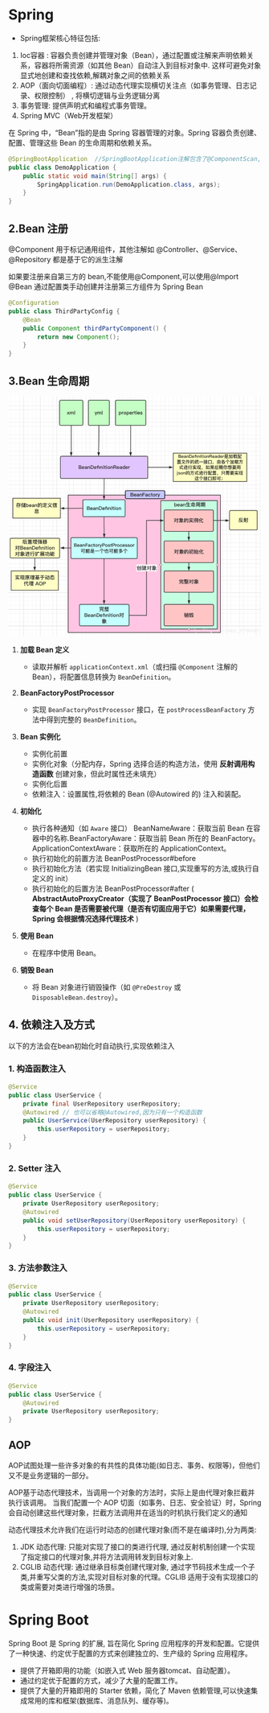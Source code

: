 # Spring

- Spring框架核心特征包括:

1. Ioc容器 : 容器负责创建并管理对象（Bean），通过配置或注解来声明依赖关系，容器将所需资源（如其他 Bean）自动注入到目标对象中. 这样可避免对象显式地创建和查找依赖,解耦对象之间的依赖关系
2. AOP（面向切面编程）: 通过动态代理实现横切关注点（如事务管理、日志记录、权限控制） , 将横切逻辑与业务逻辑分离
3. 事务管理:  提供声明式和编程式事务管理。
4. Spring MVC（Web开发框架）

在 Spring 中，“Bean”指的是由 Spring 容器管理的对象。Spring 容器负责创建、配置、管理这些 Bean 的生命周期和依赖关系。

```java
@SpringBootApplication  //SpringBootApplication注解包含了@ComponentScan,因此会自动扫描对应包及子包下的所有 Spring Bean。
public class DemoApplication {
    public static void main(String[] args) {
        SpringApplication.run(DemoApplication.class, args);
    }
}
```

## 2.Bean 注册

@Component
用于标记通用组件，其他注解如 @Controller、@Service、@Repository 都是基于它的派生注解

如果要注册来自第三方的 bean,不能使用@Component,可以使用@Import @Bean
通过配置类手动创建并注册第三方组件为 Spring Bean

```java
@Configuration
public class ThirdPartyConfig {
    @Bean
    public Component thirdPartyComponent() {
        return new Component();
    }
}
```

## 3.Bean 生命周期

![1741781091553](image/八股/1741781091553.png)

1. **加载 Bean 定义**

   - 读取并解析 `applicationContext.xml`（或扫描 `@Component` 注解的 Bean），将配置信息转换为 `BeanDefinition`。
2. **BeanFactoryPostProcessor**

   - 实现 `BeanFactoryPostProcessor` 接口，在 `postProcessBeanFactory` 方法中得到完整的 `BeanDefinition`。
3. **Bean 实例化**

   - 实例化前置
   - 实例化对象（分配内存，Spring 选择合适的构造方法，使用 **反射调用构造函数** 创建对象，但此时属性还未填充）
   - 实例化后置
   - 依赖注入：设置属性,将依赖的 Bean (@Autowired 的) 注入和装配。
4. **初始化**

   - 执行各种通知（如 `Aware` 接口）
     BeanNameAware：获取当前 Bean 在容器中的名称.BeanFactoryAware：获取当前 Bean 所在的 BeanFactory。
     ApplicationContextAware：获取所在的 ApplicationContext。
   - 执行初始化的前置方法 BeanPostProcessor#before
   - 执行初始化方法（若实现 InitializingBean 接口,实现重写的方法,或执行自定义的 init）
   - 执行初始化的后置方法 BeanPostProcessor#after ( **AbstractAutoProxyCreator（实现了 BeanPostProcessor 接口）会检查每个 Bean 是否需要被代理（是否有切面应用于它）如果需要代理，Spring 会根据情况选择代理技术** )
5. **使用 Bean**

   - 在程序中使用 Bean。
6. **销毁 Bean**

   - 将 Bean 对象进行销毁操作（如 `@PreDestroy` 或 `DisposableBean.destroy`）。

## 4. 依赖注入及方式

以下的方法会在bean初始化时自动执行,实现依赖注入

### 1. 构造函数注入

```java
@Service
public class UserService {
    private final UserRepository userRepository;
    @Autowired // 也可以省略@Autowired,因为只有一个构造函数
    public UserService(UserRepository userRepository) {
        this.userRepository = userRepository;
    }
}
```

### 2. Setter 注入

```java
@Service
public class UserService {
    private UserRepository userRepository;
    @Autowired
    public void setUserRepository(UserRepository userRepository) {
        this.userRepository = userRepository;
    }
}
```

### 3. 方法参数注入

```java
@Service
public class UserService {
    private UserRepository userRepository;
    @Autowired
    public void init(UserRepository userRepository) {
        this.userRepository = userRepository;
    }
}
```

### 4. 字段注入

```java
@Service 
public class UserService {
    @Autowired
    private UserRepository userRepository;
}
```

## AOP

AOP试图处理一些许多对象的有共性的具体功能(如日志、事务、权限等)，但他们又不是业务逻辑的一部分。

AOP基于动态代理技术，当调用一个对象的方法时，实际上是由代理对象拦截并执行该调用。
当我们配置一个 AOP 切面（如事务、日志、安全验证）时，Spring 会自动创建这些代理对象，拦截方法调用并在适当的时机执行我们定义的通知

动态代理技术允许我们在运行时动态的创建代理对象(而不是在编译时),分为两类:

1. JDK 动态代理: 只能对实现了接口的类进行代理, 通过反射机制创建一个实现了指定接口的代理对象,并将方法调用转发到目标对象上.
2. CGLIB 动态代理: 通过继承目标类创建代理对象, 通过字节码技术生成一个子类,并重写父类的方法,实现对目标对象的代理。CGLIB 适用于没有实现接口的类或需要对类进行增强的场景。

# Spring Boot
Spring Boot 是 Spring 的扩展, 旨在简化 Spring 应用程序的开发和配置。它提供了一种快速、约定优于配置的方式来创建独立的、生产级的 Spring 应用程序。
- 提供了开箱即用的功能（如嵌入式 Web 服务器tomcat、自动配置）。
- 通过约定优于配置的方式，减少了大量的配置工作。
- 提供了大量的开箱即用的 Starter 依赖，简化了 Maven 依赖管理,可以快速集成常用的库和框架(数据库、消息队列、缓存等)。

